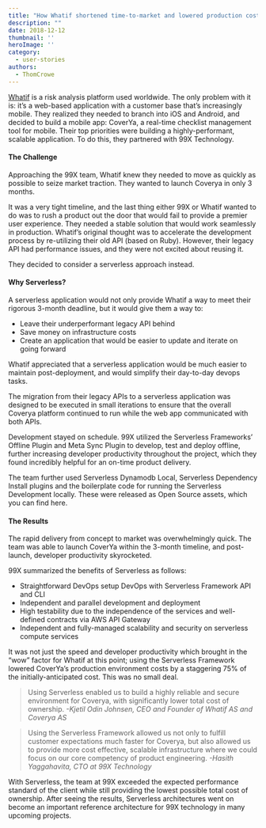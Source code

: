 ```yaml
---
title: "How Whatif shortened time-to-market and lowered production costs with Serverless"
description: ""
date: 2018-12-12
thumbnail: ''
heroImage: ''
category:
  - user-stories
authors: 
  - ThomCrowe
---
```


[Whatif](https://www.worktool.cloud/) is a risk analysis platform used worldwide. The only problem with it is: it’s a web-based application with a customer base that’s increasingly mobile.
They realized they needed to branch into iOS and Android, and decided to build a mobile app: CoverYa, a real-time checklist management tool for mobile. Their top priorities were building a highly-performant, scalable application.
To do this, they partnered with 99X Technology.

#### The Challenge

Approaching the 99X team, Whatif knew they needed to move as quickly as possible to seize market traction. They wanted to launch Coverya in only 3 months.

It was a very tight timeline, and the last thing either 99X or Whatif wanted to do was to rush a product out the door that would fail to provide a premier user experience. They needed a stable solution that would work seamlessly in production.
Whatif’s original thought was to accelerate the development process by re-utilizing their old API (based on Ruby). However, their legacy API had performance issues, and they were not excited about reusing it.

They decided to consider a serverless approach instead.

#### Why Serverless?

A serverless application would not only provide Whatif a way to meet their rigorous 3-month deadline, but it would give them a way to:

- Leave their underperformant legacy API behind
- Save money on infrastructure costs
- Create an application that would be easier to update and iterate on going forward

Whatif appreciated that a serverless application would be much easier to maintain post-deployment, and would simplify their day-to-day devops tasks.

The migration from their legacy APIs to a serverless application was designed to be executed in small iterations to ensure that the overall Coverya platform continued to run while the web app communicated with both APIs.

Development stayed on schedule. 99X utilized the Serverless Frameworks’ Offline Plugin and Meta Sync Plugin to develop, test and deploy offline, further increasing developer productivity throughout the project, which they found incredibly helpful for an on-time product delivery. 

The team further used Serverless Dynamodb Local, Serverless Dependency Install plugins and the boilerplate code for running the Serverless Development locally. These were released as Open Source assets, which you can find here.

#### The Results

The rapid delivery from concept to market was overwhelmingly quick. The team was able to launch CoverYa within the 3-month timeline, and post-launch, developer productivity skyrocketed.

99X summarized the benefits of Serverless as follows:
- Straightforward DevOps setup DevOps with Serverless Framework API and CLI
- Independent and parallel development and deployment
- High testability due to the independence of the services and well-defined contracts via AWS API Gateway
- Independent and fully-managed scalability and security on serverless compute services

It was not just the speed and developer productivity which brought in the “wow” factor for Whatif at this point; using the Serverless Framework lowered CoverYa’s production environment costs by a staggering 75% of the initially-anticipated cost. This was no small deal. 

> Using Serverless enabled us to build a highly reliable and secure environment for Coverya, with significantly lower total cost of ownership.
*-Kjetil Odin Johnsen, CEO and Founder of Whatif AS and Coverya AS*

> Using the Serverless Framework allowed us not only to fulfill customer expectations much faster for Coverya, but also allowed us to provide more cost effective, scalable infrastructure where we could focus on our core competency of product engineering.
*-Hasith Yaggahavita, CTO at 99X Technology*

With Serverless, the team at 99X exceeded the expected performance standard of the client while still providing the lowest possible total cost of ownership. After seeing the results, Serverless architectures went on become an important reference architecture for 99X technology in many upcoming projects. 
